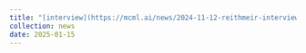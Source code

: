 ```yaml
---
title: "[interview](https://mcml.ai/news/2024-11-12-reithmeir-interview/) with the Munich Center for Machine Learning about my work."
collection: news
date: 2025-01-15
---
```

